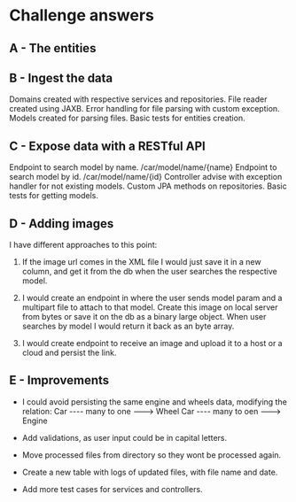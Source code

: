 # Challenge answers

## A - The entities

## B - Ingest the data

Domains created with respective services and repositories.
File reader created using JAXB.
Error handling for file parsing with custom exception.
Models created for parsing files.
Basic tests for entities creation.

## C - Expose data with a RESTful API

Endpoint to search model by name. 		/car/model/name/{name}
Endpoint to search model by id. 		/car/model/name/{id}
Controller advise with exception handler for not existing models.
Custom JPA methods on repositories.
Basic tests for getting models.


## D - Adding images

I have different approaches to this point:

1) If the image url comes in the XML file I would just save it in a new column, and get it from the db when the user searches the respective model.

2) I would create an endpoint in where the user sends model param and a multipart file to attach to that model. 
Create this image on local server from bytes or save it on the db as a binary large object.
When user searches by model I would return it back as an byte array.

3) I would create endpoint to receive an image and upload it to a host or a cloud and persist the link.


## E - Improvements

 - I could avoid persisting the same engine and wheels data, modifying the relation:
   Car ---- many to one ---> Wheel
   Car ---- many to oen ---> Engine
 
 - Add validations, as user input could be in capital letters.
 - Move processed files from directory so they wont be processed again.
 - Create a new table with logs of updated files, with file name and date.
 - Add more test cases for services and controllers.

